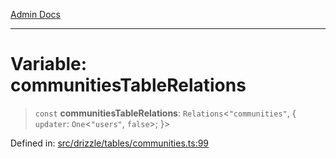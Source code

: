 [Admin Docs](/)

***

# Variable: communitiesTableRelations

> `const` **communitiesTableRelations**: `Relations`\<`"communities"`, \{ `updater`: `One`\<`"users"`, `false`\>; \}\>

Defined in: [src/drizzle/tables/communities.ts:99](https://github.com/syedali237/talawa-api/blob/8be1a1231af103d298d6621405c956dc45d3a73a/src/drizzle/tables/communities.ts#L99)
